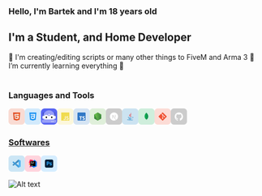 ### Hello, I'm Bartek and I'm 18 years old 

## I'm a Student, and Home Developer

🌱 I'm creating/editing scripts or many other things to FiveM and Arma 3
🌱 I’m currently learning everything 🤣
<br/>
<br/>

### Languages and Tools
<div>
  <a href="https://www.w3schools.com/html/" target="_blank"> <img class="icon" align="left" alt="GitHub" width="32px" src="./src/icons/html.svg" />
  <a href="https://www.w3schools.com/css/" target="_blank"> <img class="icon" align="left" alt="GitHub" width="32px" src="./src/icons/css.svg" />
  <a href="https://discord.js.org/" target="_blank"> <img class="icon" align="left" alt="GitHub" width="32px" src="./src/icons/DiscordBots.svg" />
  <a href="https://developer.mozilla.org/en-US/docs/Web/JavaScript" target="_blank"><img class="icon" align="left" alt="Javascript" width="32px" src="./src/icons/javascript.svg" />
  <a href="https://www.typescriptlang.org/" target="_blank"><img class="icon" align="left" alt="Javascript" width="32px" src="./src/icons/typescript.svg" />
  <a href="https://nodejs.org/" target="_blank"><img class="icon" align="left" alt="Node.js" width="32px" src="./src/icons/nodejs.svg" />
  <a href="https://nextjs.org/" target="_blank"> <img class="icon" align="left" alt="Next.js" width="32px" src="./src/icons/nextjs.svg" />
  <a href="https://www.java.com/" target="_blank"> <img class="icon" align="left" alt="Java" width="32px" src="./src/icons/java.svg"/>
  <a href="https://www.mongodb.com/" target="_blank"> <img class="icon" align="left" alt="MongoDB" width="32px" src="./src/icons/mongodb.svg" />
  <a href="https://git-scm.com/" target="_blank"> <img class="icon" align="left" alt="git" width="32px" src="./src/icons/git.svg"/>
  <a href="https://github.com/" target="_blank"> <img class="icon" align="left" alt="GitHub" width="32px" src="./src/icons/github.svg" />
</div>

<br />
<br />

### Softwares

<div>
  <a href="https://code.visualstudio.com/" target="_blank"><img class="icon" align="left" alt="Visual Studio Code" width="32px" src="./src/icons/vscode.svg" />
  <a href="https://www.jetbrains.com/idea/" target="_blank"> <img class="icon" align="left" alt="IntelliJ IDEA" width="32px" src="./src/icons/intellij.svg" />
  <a href="https://www.adobe.com/products/photoshop.html" target="_blank"> <img class="icon" align="left" alt="XD" width="32px" src="./src/icons/adobe/photoshop.svg"/> </a>
</div>

<br />
<br />

![Alt text](https://spotify-recently-played-readme.vercel.app/api?user=31lemqiotuovxwgqk3raupilraxu&unique={true|1|on|yes})
